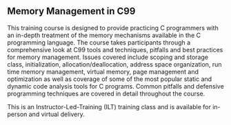 ## Memory Management in C99

This training course is designed to provide practicing C programmers with an in-depth treatment of the memory mechanisms available in the C programming language. The course takes participants through a comprehensive look at C99 tools and techniques, pitfalls and best practices for memory management. Issues covered include scoping and storage class, initialization, allocation/deallocation, address space organization, run time memory management, virtual memory, page management and optimization as well as coverage of some of the most popular static and dynamic code analysis tools for C programs. Common pitfalls and defensive programming techniques are covered in detail throughout the course.

This is an Instructor-Led-Training (ILT) training class and is available for in-person and virtual delivery.

